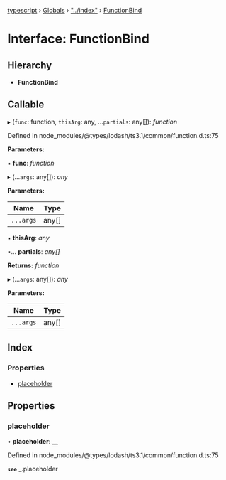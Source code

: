 [typescript](../README.md) › [Globals](../globals.md) › ["../index"](../modules/____index_.md) › [FunctionBind](____index_.functionbind.md)

# Interface: FunctionBind

## Hierarchy

* **FunctionBind**

## Callable

▸ (`func`: function, `thisArg`: any, ...`partials`: any[]): *function*

Defined in node_modules/@types/lodash/ts3.1/common/function.d.ts:75

**Parameters:**

▪ **func**: *function*

▸ (...`args`: any[]): *any*

**Parameters:**

Name | Type |
------ | ------ |
`...args` | any[] |

▪ **thisArg**: *any*

▪... **partials**: *any[]*

**Returns:** *function*

▸ (...`args`: any[]): *any*

**Parameters:**

Name | Type |
------ | ------ |
`...args` | any[] |

## Index

### Properties

* [placeholder](____index_.functionbind.md#placeholder)

## Properties

###  placeholder

• **placeholder**: *[__](../modules/____index_.md#__)*

Defined in node_modules/@types/lodash/ts3.1/common/function.d.ts:75

**`see`** _.placeholder

